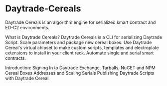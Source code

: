 # Daytrade-Cereals
Daytrade Cereals is an algorithm engine for serialized smart contract and ED-C2 environments. 

What is Daytrade Cereals? Daytrade Cereals is a CLI for serializing Daytrade Script. Scale parameters and package new cereal boxes. Use Daytrade Cereal's 
virtual chipset to make custom scripts, templates and electroplate extensions to install in your client rack. Automate single and serial smart contracts.

Introduction:
Signing In to Daytrade Exchange.
Tarballs, NuGET and NPM Cereal Boxes
Addresses and Scaling Serials
Publishing Daytrade Scripts with Daytrade Cereal
